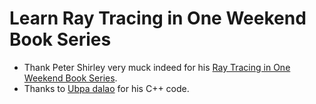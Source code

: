 # Learn Ray Tracing in One Weekend Book Series

- Thank Peter Shirley very muck indeed for his [Ray Tracing in One Weekend Book Series][GitHub home].
- Thanks to [Ubpa dalao][Ubpa repo home] for his C++ code.

[GitHub home]:              https://github.com/RayTracing/raytracing.github.io/

[Ubpa repo home]:        https://github.com/Ubpa/RayTracingInOneWeekend